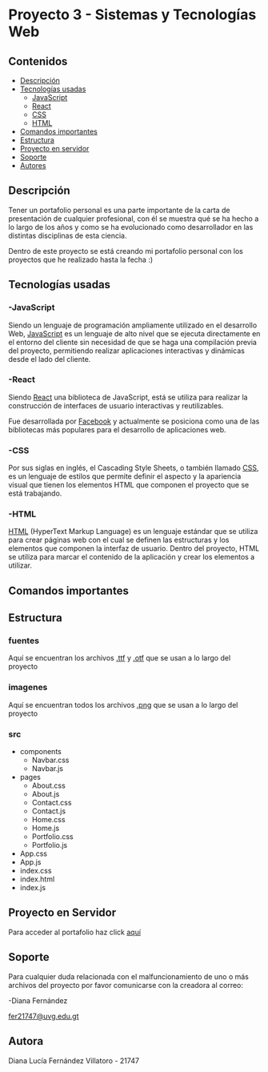 # Proyecto 3 - Sistemas y Tecnologías Web

## Contenidos
- [Descripción](https://github.com/Wachuuu15/Proyecto2_web#descripci%C3%B3n)
- [Tecnologías usadas](https://github.com/Wachuuu15/Proyecto2_web#tecnolog%C3%ADas-usadas)
   - [JavaScript](https://github.com/Wachuuu15/Proyecto2_web#-angular)
   - [React](https://github.com/Wachuuu15/Proyecto2_web#-typescript)
   - [CSS](https://github.com/Wachuuu15/Proyecto2_web#-css)
   - [HTML](https://github.com/Wachuuu15/Proyecto2_web#-html)
- [Comandos importantes](url)
- [Estructura](url)
- [Proyecto en servidor](url)
- [Soporte](https://github.com/Wachuuu15/Proyecto2_web#soporte)
- [Autores](https://github.com/Wachuuu15/Proyecto2_web#autores)

## Descripción
Tener un portafolio personal es una parte importante de la carta de presentación de cualquier profesional, con él se muestra qué se ha hecho a lo largo de los años y como se ha evolucionado como desarrollador en las distintas disciplinas de esta ciencia.

Dentro de este proyecto se está creando mi portafolio personal con los proyectos que he realizado hasta la fecha :)

## Tecnologías usadas
### -JavaScript
Siendo un lenguaje de programación ampliamente utilizado en el desarrollo Web, [JavaScript](https://developer.mozilla.org/es/docs/Web/JavaScript) es un lenguaje de alto nivel que se ejecuta directamente en el entorno del cliente sin necesidad de que se haga una compilación previa del proyecto, permitiendo realizar aplicaciones interactivas y dinámicas desde el lado del cliente.

### -React
Siendo [React](https://es.react.dev/) una biblioteca de JavaScript, está se utiliza para realizar la construcción de interfaces de usuario interactivas y reutilizables. 

Fue desarrollada por [Facebook](https://es.wikipedia.org/wiki/Facebook) y actualmente se posiciona como una de las bibliotecas más populares para el desarrollo de aplicaciones web.

### -CSS
Por sus siglas en inglés, el Cascading Style Sheets, o también llamado [CSS](https://developer.mozilla.org/es/docs/Web/CSS), es un lenguaje de estilos que permite definir el aspecto y la apariencia visual que tienen los elementos HTML que componen el proyecto que se está trabajando.

### -HTML
[HTML](https://developer.mozilla.org/es/docs/Web/HTML) (HyperText Markup Language) es un lenguaje estándar que se utiliza para crear páginas web con el cual se definen las estructuras y los elementos que componen la interfaz de usuario. Dentro del proyecto, HTML se utiliza para marcar el contenido de la aplicación y crear los elementos a utilizar.

## Comandos importantes

## Estructura
### fuentes
Aquí se encuentran los archivos [.ttf](https://www.fileviewpro.com/es/file-extension-ttf/) y [.otf](https://www.reviversoft.com/es/file-extensions/otf) que se usan a lo largo del proyecto

### imagenes
Aquí se encuentran todos los archivos [.png](https://es.wikipedia.org/wiki/Portable_Network_Graphics) que se usan a lo largo del proyecto

### src
- components
  - Navbar.css
  - Navbar.js
- pages
  - About.css
  - About.js
  - Contact.css
  - Contact.js
  - Home.css
  - Home.js
  - Portfolio.css
  - Portfolio.js
- App.css
- App.js
- index.css
- index.html
- index.js

## Proyecto en Servidor
Para acceder al portafolio haz click [aquí](https://portafolio-dfernandez.web.app/)

## Soporte
Para cualquier duda relacionada con el malfuncionamiento de uno o más archivos del proyecto por favor comunicarse con la creadora al correo:

-Diana Fernández 

fer21747@uvg.edu.gt

## Autora
Diana Lucía Fernández Villatoro - 21747

